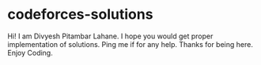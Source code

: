 # codeforces-solutions
Hi! I am Divyesh Pitambar Lahane.
I hope you would get proper implementation of solutions.
Ping me if for any help.
Thanks for being here.
Enjoy Coding.
